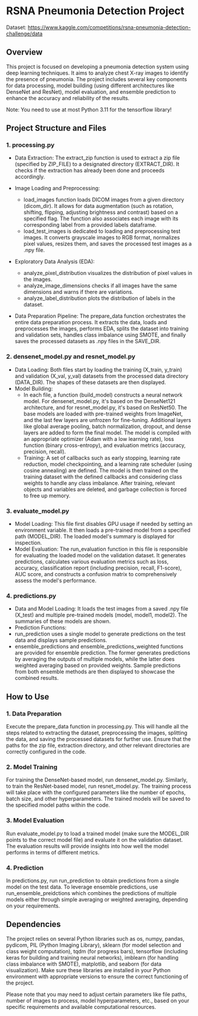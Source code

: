 # RSNA Pneumonia Detection Project
Dataset: https://www.kaggle.com/competitions/rsna-pneumonia-detection-challenge/data

## Overview
This project is focused on developing a pneumonia detection system using deep learning techniques. It aims to analyze chest X-ray images to identify the presence of pneumonia. The project includes several key components for data processing, model building (using different architectures like DenseNet and ResNet), model evaluation, and ensemble prediction to enhance the accuracy and reliability of the results.

Note: You need to use at most Python 3.11 for the tensorflow library!

## Project Structure and Files
### 1. processing.py
* Data Extraction: The extract_zip function is used to extract a zip file (specified by ZIP_FILE) to a designated directory (EXTRACT_DIR). It checks if the extraction has already been done and proceeds accordingly.
* Image Loading and Preprocessing:
  * load_images function loads DICOM images from a given directory (dicom_dir). It allows for data augmentation (such as rotation, shifting, flipping, adjusting brightness and contrast) based on a specified flag. The function also associates each image with its corresponding label from a provided labels dataframe.
  * load_test_images is dedicated to loading and preprocessing test images. It converts grayscale images to RGB format, normalizes pixel values, resizes them, and saves the processed test images as a .npy file.

* Exploratory Data Analysis (EDA):
  * analyze_pixel_distribution visualizes the distribution of pixel values in the images.
  * analyze_image_dimensions checks if all images have the same dimensions and warns if there are variations.
  * analyze_label_distribution plots the distribution of labels in the dataset.

* Data Preparation Pipeline: The prepare_data function orchestrates the entire data preparation process. It extracts the data, loads and preprocesses the images, performs EDA, splits the dataset into training and validation sets, handles class imbalance using SMOTE, and finally saves the processed datasets as .npy files in the SAVE_DIR.

### 2. densenet_model.py and resnet_model.py
* Data Loading: Both files start by loading the training (X_train, y_train) and validation (X_val, y_val) datasets from the processed data directory (DATA_DIR). The shapes of these datasets are then displayed.
* Model Building:
  * In each file, a function (build_model) constructs a neural network model. For densenet_model.py, it's based on the DenseNet121 architecture, and for resnet_model.py, it's based on ResNet50. The base models are loaded with pre-trained weights from ImageNet, and the last few layers are unfrozen for fine-tuning. Additional layers like global average pooling, batch normalization, dropout, and dense layers are added to form the final model. The model is compiled with an appropriate optimizer (Adam with a low learning rate), loss function (binary cross-entropy), and evaluation metrics (accuracy, precision, recall).
  * Training: A set of callbacks such as early stopping, learning rate reduction, model checkpointing, and a learning rate scheduler (using cosine annealing) are defined. The model is then trained on the training dataset with the defined callbacks and considering class weights to handle any class imbalance. After training, relevant objects and variables are deleted, and garbage collection is forced to free up memory.

### 3. evaluate_model.py
* Model Loading: This file first disables GPU usage if needed by setting an environment variable. It then loads a pre-trained model from a specified path (MODEL_DIR). The loaded model's summary is displayed for inspection.
* Model Evaluation: The run_evaluation function in this file is responsible for evaluating the loaded model on the validation dataset. It generates predictions, calculates various evaluation metrics such as loss, accuracy, classification report (including precision, recall, F1-score), AUC score, and constructs a confusion matrix to comprehensively assess the model's performance.

### 4. predictions.py
* Data and Model Loading: It loads the test images from a saved .npy file (X_test) and multiple pre-trained models (model, model1, model2). The summaries of these models are shown.
* Prediction Functions:
 * run_prediction uses a single model to generate predictions on the test data and displays sample predictions.
 * ensemble_predictions and ensemble_predictions_weighted functions are provided for ensemble prediction. The former generates predictions by averaging the outputs of multiple models, while the latter does weighted averaging based on provided weights. Sample predictions from both ensemble methods are then displayed to showcase the combined results.

## How to Use
### 1. Data Preparation
Execute the prepare_data function in processing.py. This will handle all the steps related to extracting the dataset, preprocessing the images, splitting the data, and saving the processed datasets for further use. Ensure that the paths for the zip file, extraction directory, and other relevant directories are correctly configured in the code.

### 2. Model Training
For training the DenseNet-based model, run densenet_model.py. Similarly, to train the ResNet-based model, run resnet_model.py. The training process will take place with the configured parameters like the number of epochs, batch size, and other hyperparameters. The trained models will be saved to the specified model paths within the code.

### 3. Model Evaluation
Run evaluate_model.py to load a trained model (make sure the MODEL_DIR points to the correct model file) and evaluate it on the validation dataset. The evaluation results will provide insights into how well the model performs in terms of different metrics.

### 4. Prediction
In predictions.py, run run_prediction to obtain predictions from a single model on the test data. To leverage ensemble predictions, use run_ensemble_preidctions which combines the predictions of multiple models either through simple averaging or weighted averaging, depending on your requirements.

## Dependencies
The project relies on several Python libraries such as os, numpy, pandas, pydicom, PIL (Python Imaging Library), sklearn (for model selection and class weight computation), tqdm (for progress bars), tensorflow (including keras for building and training neural networks), imblearn (for handling class imbalance with SMOTE), matplotlib, and seaborn (for data visualization). Make sure these libraries are installed in your Python environment with appropriate versions to ensure the correct functioning of the project.

Please note that you may need to adjust certain parameters like file paths, number of images to process, model hyperparameters, etc., based on your specific requirements and available computational resources.
